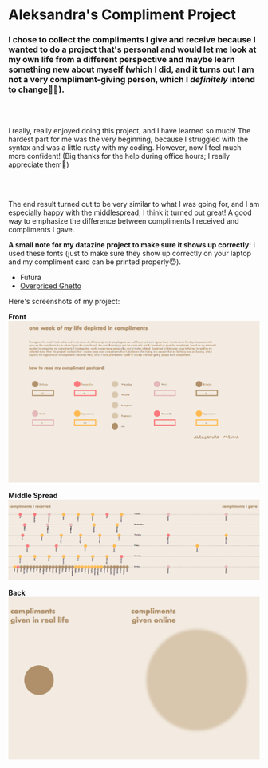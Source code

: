 <h1>Aleksandra's Compliment Project</h1>

<h3>I chose to collect the compliments I give and receive because I wanted to do a project that's personal and would let me look at my own life from a different perspective and maybe learn something new about myself (which I did, and it turns out I am not a very compliment-giving person, which I <i>definitely</i> intend to change🤞🏼).</h3>
<br>
<br>
<p>I really, really enjoyed doing this project, and I have learned so much! The hardest part for me was the very beginning, because I struggled with the syntax and was a little rusty with my coding. However, now I feel much more confident! (Big thanks for the help during office hours; I really appreciate them🐣)</p>
<br>
<br>
<p>The end result turned out to be very similar to what I was going for, and I am especially happy with the middlespread; I think it turned out great! A good way to emphasize the difference between compliments I received and compliments I gave.</p>
<b>A small note for my datazine project to make sure it shows up correctly:</b>
I used these fonts (just to make sure they show up correctly on your laptop and my compliment card can be printed properly😇).

* Futura
* [Overpriced Ghetto](https://github.com/aleksandramedina/my-cdv-fall19/blob/master/my-work/datazine%20project/OverpricedGhetto-Regular.otf)

Here's screenshots of my project:

<b>Front</b>
![alt text](https://github.com/aleksandramedina/my-cdv-fall19/blob/master/my-work/datazine%20project/front.png)

<b>Middle Spread</b>
![alt text](https://github.com/aleksandramedina/my-cdv-fall19/blob/master/my-work/datazine%20project/middle.png)

<b>Back</b>
![alt text](https://github.com/aleksandramedina/my-cdv-fall19/blob/master/my-work/datazine%20project/back.png)
